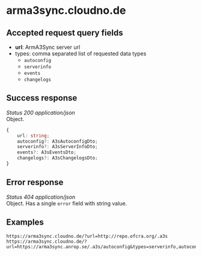 # arma3sync.cloudno.de

## Accepted request query fields
* **url**: ArmA3Sync server url
* types: comma separated list of requested data types
  - `autoconfig`
  - `serverinfo`
  - `events`
  - `changelogs`

## Success response
_Status 200 application/json_  
Object.
```ts
{
    url: string;
    autoconfig?: A3sAutoconfigDto;
    serverinfo?: A3sServerInfoDto;
    events?: A3sEventsDto;
    changelogs?: A3sChangelogsDto;
}
```

## Error response
_Status 404 application/json_  
Object. Has a single `error` field with string value.

## Examples
```
https://arma3sync.cloudno.de/?url=http://repo.ofcra.org/.a3s
https://arma3sync.cloudno.de/?url=https://arma3sync.anrop.se/.a3s/autoconfig&types=serverinfo,autoconfig
```
